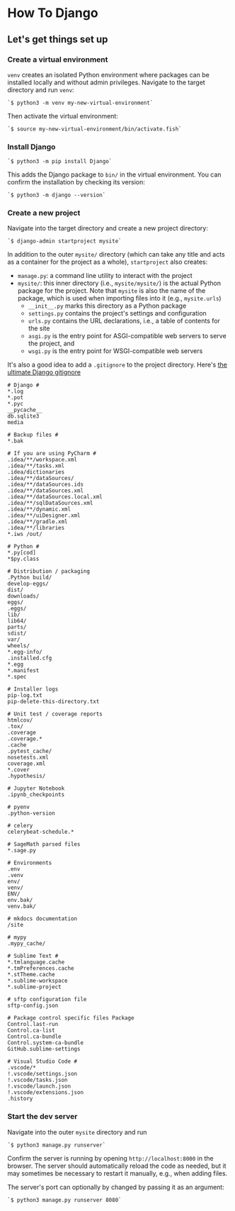 # How To Django

## Let's get things set up

### Create a virtual environment

`venv` creates an isolated Python environment where packages can be installed locally and without admin privileges. Navigate to the target directory and run `venv`:

    `$ python3 -m venv my-new-virtual-environment`

Then activate the virtual environment:

    `$ source my-new-virtual-environment/bin/activate.fish`

### Install Django

    `$ python3 -m pip install Django`

This adds the Django package to `bin/` in the virtual environment. You can confirm the installation by checking its version:

    `$ python3 -m django --version`

### Create a new project

Navigate into the target directory and create a new project directory:

    `$ django-admin startproject mysite`

In addition to the outer `mysite/` directory (which can take any title and acts as a container for the project as a whole), `startproject` also creates:

- `manage.py`: a command line utility to interact with the project
- `mysite/`: this inner directory (i.e., `mysite/mysite/`) is the actual Python package for the project. Note that `mysite` is also the name of the package, which is used when importing files into it (e.g., `mysite.urls`)
  - `__init__.py` marks this directory as a Python package
  - `settings.py` contains the project's settings and configuration
  - `urls.py` contains the URL declarations, i.e., a table of contents for the site
  - `asgi.py` is the entry point for ASGI-compatible web servers to serve the project, and
  - `wsgi.py` is the entry point for WSGI-compatible web servers

It's also a good idea to add a `.gitignore` to the project directory. Here's [the ultimate Django gitignore](https://djangowaves.com/tips-tricks/gitignore-for-a-django-project/#heres-the-ultimate-django-gitignore "The Ultimate Django .gitignore")

```
# Django #
*.log
*.pot
*.pyc
__pycache__
db.sqlite3
media

# Backup files #
*.bak

# If you are using PyCharm #
.idea/**/workspace.xml
.idea/**/tasks.xml
.idea/dictionaries
.idea/**/dataSources/
.idea/**/dataSources.ids
.idea/**/dataSources.xml
.idea/**/dataSources.local.xml
.idea/**/sqlDataSources.xml
.idea/**/dynamic.xml
.idea/**/uiDesigner.xml
.idea/**/gradle.xml
.idea/**/libraries
*.iws /out/

# Python #
*.py[cod]
*$py.class

# Distribution / packaging
.Python build/
develop-eggs/
dist/
downloads/
eggs/
.eggs/
lib/
lib64/
parts/
sdist/
var/
wheels/
*.egg-info/
.installed.cfg
*.egg
*.manifest
*.spec

# Installer logs
pip-log.txt
pip-delete-this-directory.txt

# Unit test / coverage reports
htmlcov/
.tox/
.coverage
.coverage.*
.cache
.pytest_cache/
nosetests.xml
coverage.xml
*.cover
.hypothesis/

# Jupyter Notebook
.ipynb_checkpoints

# pyenv
.python-version

# celery
celerybeat-schedule.*

# SageMath parsed files
*.sage.py

# Environments
.env
.venv
env/
venv/
ENV/
env.bak/
venv.bak/

# mkdocs documentation
/site

# mypy
.mypy_cache/

# Sublime Text #
*.tmlanguage.cache
*.tmPreferences.cache
*.stTheme.cache
*.sublime-workspace
*.sublime-project

# sftp configuration file
sftp-config.json

# Package control specific files Package
Control.last-run
Control.ca-list
Control.ca-bundle
Control.system-ca-bundle
GitHub.sublime-settings

# Visual Studio Code #
.vscode/*
!.vscode/settings.json
!.vscode/tasks.json
!.vscode/launch.json
!.vscode/extensions.json
.history
```

### Start the dev server

Navigate into the outer `mysite` directory and run

    `$ python3 manage.py runserver`

Confirm the server is running by opening `http://localhost:8000` in the browser. The server should automatically reload the code as needed, but it may sometimes be necessary to restart it manually, e.g., when adding files.

The server's port can optionally by changed by passing it as an argument:

    `$ python3 manage.py runserver 8080`

#
